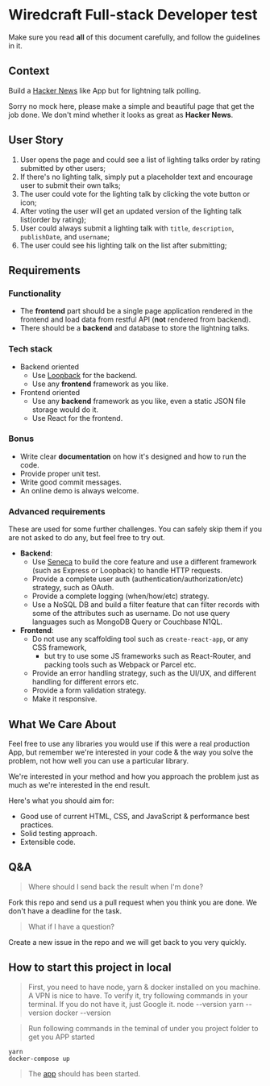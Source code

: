 # Wiredcraft Full-stack Developer test

Make sure you read **all** of this document carefully, and follow the guidelines in it.

## Context

Build a [Hacker News](https://news.ycombinator.com/) like App but for lightning talk polling.

Sorry no mock here, please make a simple and beautiful page that get the job done. We don't mind whether it looks as great as **Hacker News**.

## User Story

1. User opens the page and could see a list of lighting talks order by rating submitted by other users;
2. If there's no lighting talk, simply put a placeholder text and encourage user to submit their own talks;
3. The user could vote for the lighting talk by clicking the vote button or icon;
4. After voting the user will get an updated version of the lighting talk list(order by rating);
5. User could always submit a lighting talk with `title`, `description`, `publishDate`, and `username`;
6. The user could see his lighting talk on the list after submitting; 

## Requirements

### Functionality

- The **frontend** part should be a single page application rendered in the frontend and load data from restful API (**not** rendered from backend).
- There should be a **backend** and database to store the lightning talks.

### Tech stack

- Backend oriented
    - Use [Loopback](http://loopback.io/) for the backend.
    - Use any **frontend** framework as you like.
- Frontend oriented
    - Use any **backend** framework as you like, even a static JSON file storage would do it.
    - Use React for the frontend.

### Bonus

- Write clear **documentation** on how it's designed and how to run the code.
- Provide proper unit test.
- Write good commit messages.
- An online demo is always welcome.

### Advanced requirements

These are used for some further challenges. You can safely skip them if you are not asked to do any, but feel free to try out.

- **Backend**:
    - Use [Seneca](http://senecajs.org/) to build the core feature and use a different framework (such as Express or Loopback) to handle HTTP requests.
    - Provide a complete user auth (authentication/authorization/etc) strategy, such as OAuth.
    - Provide a complete logging (when/how/etc) strategy.
    - Use a NoSQL DB and build a filter feature that can filter records with some of the attributes such as username. Do not use query languages such as MongoDB Query or Couchbase N1QL.
- **Frontend**:
    - Do not use any scaffolding tool such as `create-react-app`, or any CSS framework, 
        - but try to use some JS frameworks such as React-Router, and packing tools such as Webpack or Parcel etc.
    - Provide an error handling strategy, such as the UI/UX, and different handling for different errors etc.
    - Provide a form validation strategy.
    - Make it responsive.

## What We Care About

Feel free to use any libraries you would use if this were a real production App, but remember we're interested in your code & the way you solve the problem, not how well you can use a particular library.

We're interested in your method and how you approach the problem just as much as we're interested in the end result.

Here's what you should aim for:

- Good use of current HTML, CSS, and JavaScript & performance best practices.
- Solid testing approach.
- Extensible code.

## Q&A

> Where should I send back the result when I'm done?

Fork this repo and send us a pull request when you think you are done. We don't have a deadline for the task.

> What if I have a question?

Create a new issue in the repo and we will get back to you very quickly.


## How to start this project in local
> First, you need to have node, yarn & docker installed on you machine. A VPN is nice to have. To verify it, try following commands in your terminal. If you do not have it, just Google it.
    node --version
    yarn --version
    docker --version

> Run following commands in the teminal of under you project folder to get you APP started

    yarn
    docker-compose up

> The [app](http://localhost:8080/health) should has been started.